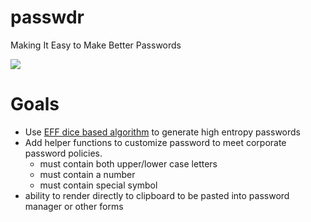 # passwdr
Making It Easy to Make Better Passwords

![](https://imgs.xkcd.com/comics/password_strength.png)
# Goals

* Use [EFF dice based algorithm](https://www.eff.org/dice) to generate high entropy passwords
* Add helper functions to customize password to meet corporate password policies.
  - must contain both upper/lower case letters
  - must contain a number
  - must contain special symbol
* ability to render directly to clipboard to be pasted into password manager or other forms  
